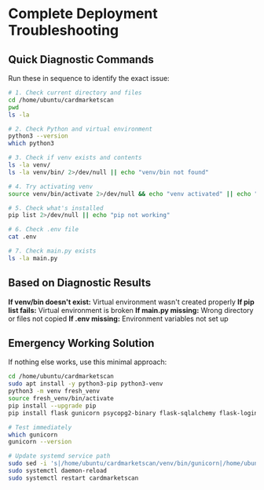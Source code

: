 # Complete Deployment Troubleshooting

## Quick Diagnostic Commands

Run these in sequence to identify the exact issue:

```bash
# 1. Check current directory and files
cd /home/ubuntu/cardmarketscan
pwd
ls -la

# 2. Check Python and virtual environment
python3 --version
which python3

# 3. Check if venv exists and contents
ls -la venv/
ls -la venv/bin/ 2>/dev/null || echo "venv/bin not found"

# 4. Try activating venv
source venv/bin/activate 2>/dev/null && echo "venv activated" || echo "venv activation failed"

# 5. Check what's installed
pip list 2>/dev/null || echo "pip not working"

# 6. Check .env file
cat .env

# 7. Check main.py exists
ls -la main.py
```

## Based on Diagnostic Results

**If venv/bin doesn't exist:** Virtual environment wasn't created properly
**If pip list fails:** Virtual environment is broken
**If main.py missing:** Wrong directory or files not copied
**If .env missing:** Environment variables not set up

## Emergency Working Solution

If nothing else works, use this minimal approach:

```bash
cd /home/ubuntu/cardmarketscan
sudo apt install -y python3-pip python3-venv
python3 -m venv fresh_venv
source fresh_venv/bin/activate
pip install --upgrade pip
pip install flask gunicorn psycopg2-binary flask-sqlalchemy flask-login werkzeug

# Test immediately
which gunicorn
gunicorn --version

# Update systemd service path
sudo sed -i 's|/home/ubuntu/cardmarketscan/venv/bin/gunicorn|/home/ubuntu/cardmarketscan/fresh_venv/bin/gunicorn|g' /etc/systemd/system/cardmarketscan.service
sudo systemctl daemon-reload
sudo systemctl restart cardmarketscan
```